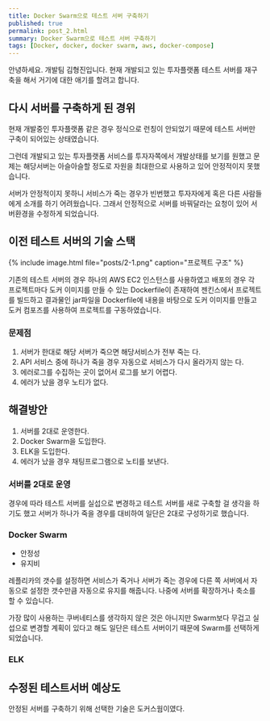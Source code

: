 ```yaml
---
title: Docker Swarm으로 테스트 서버 구축하기
published: true
permalink: post_2.html
summary: Docker Swarm으로 테스트 서버 구축하기
tags: [Docker, docker, docker swarm, aws, docker-compose]
---
```


안녕하세요. 개발팀 김형진입니다. 현재 개발되고 있는 투자플랫폼 테스트 서버를 재구축을 해서 거기에 대한 애기를 할려고 합니다.

## 다시 서버를 구축하게 된 경위

현재 개발중인 투자플랫폼 같은 경우 정식으로 런칭이 안되었기 때문에 테스트 서버만 구축이 되어있는 상태였습니다.

그런데 개발되고 있는 투자플랫폼 서비스를 투자자쪽에서 개발상태를 보기를 원했고 문제는 해당서버는 아슬아슬할 정도로 자원을 최대한으로 사용하고 있어 안정적이지 못했습니다.

서버가 안정적이지 못하니 서비스가 죽는 경우가 빈번했고 투자자에게 혹은 다른 사람들에게 소개를 하기 어려웠습니다. 그래서 안정적으로 서버를 바꿔달라는 요청이 있어 서버환경을 수정하게 되었습니다.

## 이전 테스트 서버의 기술 스택

{% include image.html file="posts/2-1.png" caption="프로젝트 구조" %}

기존의 테스트 서버의 경우 하나의 AWS EC2 인스턴스를 사용하였고 배포의 경우 각 프로젝트마다 도커 이미지를 만들 수 있는 Dockerfile이 존재하여 젠킨스에서 프로젝트를 빌드하고 결과물인 jar파일을 Dockerfile에 내용을 바탕으로 도커 이미지를 만들고 도커 컴포즈를 사용하여 프로젝트를 구동하였습니다.

### 문제점

1. 서버가 한대로 해당 서버가 죽으면 해당서비스가 전부 죽는 다.
2. API 서비스 중에 하나가 죽을 경우 자동으로 서비스가 다시 올라가지 않는 다.
3. 에러로그를 수집하는 곳이 없어서 로그를 보기 어렵다.
4. 에러가 났을 경우 노티가 없다.

## 해결방안

1. 서버를 2대로 운영한다.
2. Docker Swarm을 도입한다.
3. ELK을 도입한다.
4. 에러가 났을 경우 채팅프로그램으로 노티를 보낸다.

### 서버를 2대로 운영

경우에 따라 테스트 서버를 실섭으로 변경하고 테스트 서버를 새로 구축할 걸 생각을 하기도 했고 서버가 하나가 죽을 경우를 대비하여 일단은 2대로 구성하기로 했습니다.

### Docker Swarm

* 안정성
* 유지비

레플리카의 갯수를 설정하면 서비스가 죽거나 서버가 죽는 경우에 다른 쪽 서버에서 자동으로 설정한 갯수만큼 자동으로 유지를 해줍니다. 나중에 서버를 확장하거나 축소를 할 수 있습니다.

가장 많이 사용하는 쿠버네티스를 생각하지 않은 것은 아니지만 Swarm보다 무겁고 실섭으로 변경할 계획이 있다고 해도 일단은 테스트 서버이기 때문에 Swarm를 선택하게 되었습니다.

### ELK

## 수정된 테스트서버 예상도

안정된 서버를 구축하기 위해 선택한 기술은 도커스웜이였다.

